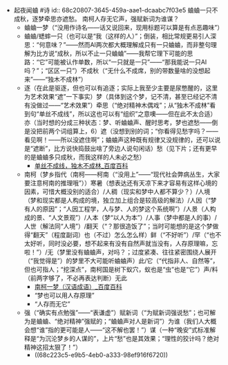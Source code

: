 - 起夜闻蛐 #诗
  id:: 68c20807-3645-459a-aae1-dcaabc7f03e5
  蛐蛐一只不成秋，逐梦牵思亦遮愁。
  南柯人存无它声，强赋新词为谁谋？
	- 蛐蛐一梦（“没用作诗名——话又说回来，现用标题可以算是有点恶趣味”）
	- 蛐蛐/蟋蟀一只（也可以是“我（这样的人）”；倒装，相比常规更易引人深思：“何意味？”——然而AI两次都大概理解成只有一只蛐蛐，而非整句理解为比方说“成秋，所以不止一只蛐蛐”——我帮它理下可能的思路：“它”可能被认作单数，所以“一只就是一只”——“那我能说一只AI吗？”；“区区一只”）不成秋（“无什么不成席，别的带数量啥的没想起来”——“独木不成林”）
	- 逐（在此是驱逐，但也可以有追逐；实际上我至少主要是尿憋醒的，这里为艺术效果“遮”一下事实）梦（具体到这个梦，记不清，甚至已经记不清有没做过——“艺术效果”）牵思（“绝对精神木偶戏”；从“独木不成林”看到句“单丝不成线”，所以这也可以有“组织”之意噢——但在此不太合适）亦（当时想的分成三种状态：梦、听蛐蛐声、醒时思考，梦也遮愁——倒是没把前两个词组算上，6）遮（没想到别的词；“你看得见愁字吗？——看见啊！——所以没遮住啊”；蛐蛐声这种既有规律又没规律的，还可以说是“遮断”，比方说快捣鼓出啥了旁边人说句闲话）愁（见下片；还有更早的是蛐蛐多只成秋，而我这样的人未必之愁）
		- [单丝不成线，独木不成林_百度百科](https://baike.baidu.com/item/%E5%8D%95%E4%B8%9D%E4%B8%8D%E6%88%90%E7%BA%BF%EF%BC%8C%E7%8B%AC%E6%9C%A8%E4%B8%8D%E6%88%90%E6%9E%97/22943720)
	- 南柯（梦乡指代（南柯——柯南（“没用上”——“现代社会弊病丛生，大家要注意柯南的推理哦”））寒暑（想表达还有天凉下来才容易有这样心境的因素，可惜大概没别的适合）/人稠（现实和梦中人都不算少？）/人境（梦和现实都是人构成的境，独立加上组合是较高级的解法）/人因（“梦有人的原因”；“人因工程学，人与梦、人的梦这个系统啊”）/人景（人构成的景、“人文景观”）/人本（梦“以人为本”）/人事（梦中都是人的事）/人世（解法同“人境”）/翻天（“？那很造饭了”；当时可能想的是这个梦做得“翻天”（程度副词）也（不过）怎么怎么样）鲜（“不好听”）/罕（“也不太好听，同时没必要，想不起来有没有自然声就当没有，人存原理嘛，忘啦！”）/无（梦里没有蛐蛐声，对吗？；过度紧凑、往往紧密围绕人展开（“我觉得是”）的梦里不大可能听蛐蛐声）此/它（“代指非人、自然等”，但也可指人；“挖深点”，南柯国是树下蚁穴，蚁也是“虫”也是“它”）声/料（前两字够了，不必再表达判断）无此
		- [南柯一梦（汉语成语）_百度百科](https://baike.baidu.com/item/%E5%8D%97%E6%9F%AF%E4%B8%80%E6%A2%A6/818832)
		- “梦也可以用人存原理”
		- “人存而无它”
	- 强（“确实有点勉强”——“表谦虚”）赋新词（“为赋新词强说愁”；也可解为是蛐蛐、“绝对精神”强赋的；“蛐蛐声对人是新词”）为谁（我们人大概会想“谁”指的更可能是人——“这不解也罢！”）谋（一种“晚安”式标准解释是“为沉沦梦乡的人谋的”，上片“愁”也是其效果；“理性的狡计吗？绝对精神这招太狠了！”）
		- ((68c223c5-e9b5-4eb0-a333-98ef916f6720))